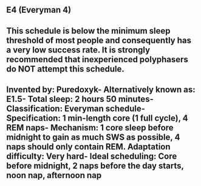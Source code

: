 E4 (Everyman 4)
-----------------------------------------------
This schedule is below the minimum sleep threshold of most people and consequently has a very low success rate.  It is strongly recommended that inexperienced polyphasers do NOT attempt this schedule.
-----------------------------------------------
**Invented by**: Puredoxyk- 
**Alternatively known as**: E1.5- 
**Total sleep**: 2 hours 50 minutes- 
**Classification**: Everyman schedule- 
**Specification**: 1 min-length core (1 full cycle), 4 REM naps- 
**Mechanism**: 1 core sleep before midnight to gain as much SWS as possible, 4 naps should only contain REM.
**Adaptation difficulty**: Very hard- 
**Ideal scheduling**: Core before midnight, 2 naps before the day starts, noon nap, afternoon nap
-----------------------------------------------
